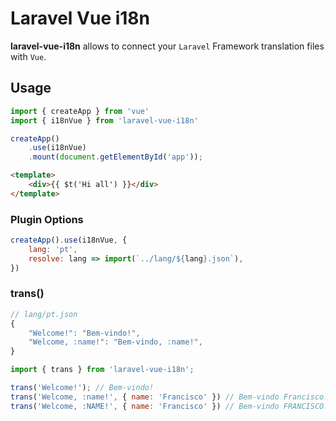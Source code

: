 # Laravel Vue i18n

**laravel-vue-i18n** allows to connect your `Laravel` Framework translation files with `Vue`.

## Usage

```js
import { createApp } from 'vue'
import { i18nVue } from 'laravel-vue-i18n'

createApp()
    .use(i18nVue)
    .mount(document.getElementById('app'));
```

```html
<template>
    <div>{{ $t('Hi all') }}</div>
</template>
```

### Plugin Options

```js
createApp().use(i18nVue, {
    lang: 'pt',
    resolve: lang => import(`../lang/${lang}.json`),
})
```

### trans()

```js
// lang/pt.json
{
    "Welcome!": "Bem-vindo!",
    "Welcome, :name!": "Bem-vindo, :name!",
}

import { trans } from 'laravel-vue-i18n';

trans('Welcome!'); // Bem-vindo!
trans('Welcome, :name!', { name: 'Francisco' }) // Bem-vindo Francisco!
trans('Welcome, :NAME!', { name: 'Francisco' }) // Bem-vindo FRANCISCO!
```


